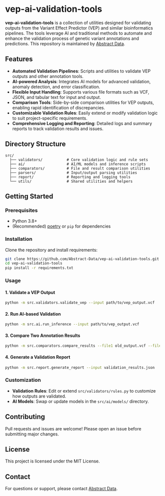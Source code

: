 # vep-ai-validation-tools

**vep-ai-validation-tools** is a collection of utilities designed for validating outputs from the Variant Effect Predictor (VEP) and similar bioinformatics pipelines. The tools leverage AI and traditional methods to automate and enhance the validation process of genetic variant annotations and predictions. This repository is maintained by [Abstract Data](https://github.com/Abstract-Data).

## Features

- **Automated Validation Pipelines**: Scripts and utilities to validate VEP outputs and other annotation tools.
- **AI-powered Analysis**: Integrates AI models for advanced validation, anomaly detection, and error classification.
- **Flexible Input Handling**: Supports various file formats such as VCF, JSON, and tabular text for input and output.
- **Comparison Tools**: Side-by-side comparison utilities for VEP outputs, enabling rapid identification of discrepancies.
- **Customizable Validation Rules**: Easily extend or modify validation logic to suit project-specific requirements.
- **Comprehensive Logging and Reporting**: Detailed logs and summary reports to track validation results and issues.

## Directory Structure

```
src/
  ├── validators/           # Core validation logic and rule sets
  ├── ai/                   # AI/ML models and inference scripts
  ├── comparators/          # File and result comparison utilities
  ├── parsers/              # Input/output parsing utilities
  ├── report/               # Reporting and logging tools
  └── utils/                # Shared utilities and helpers
```

## Getting Started

### Prerequisites

- Python 3.8+
- (Recommended) [poetry](https://python-poetry.org/) or `pip` for dependencies

### Installation

Clone the repository and install requirements:

```bash
git clone https://github.com/Abstract-Data/vep-ai-validation-tools.git
cd vep-ai-validation-tools
pip install -r requirements.txt
```

### Usage

#### 1. Validate a VEP Output

```bash
python -m src.validators.validate_vep --input path/to/vep_output.vcf
```

#### 2. Run AI-based Validation

```bash
python -m src.ai.run_inference --input path/to/vep_output.vcf
```

#### 3. Compare Two Annotation Results

```bash
python -m src.comparators.compare_results --file1 old_output.vcf --file2 new_output.vcf
```

#### 4. Generate a Validation Report

```bash
python -m src.report.generate_report --input validation_results.json
```

### Customization

- **Validation Rules**: Edit or extend `src/validators/rules.py` to customize how outputs are validated.
- **AI Models**: Swap or update models in the `src/ai/models/` directory.

## Contributing

Pull requests and issues are welcome! Please open an issue before submitting major changes.

## License

This project is licensed under the MIT License.

## Contact

For questions or support, please contact [Abstract Data](https://github.com/Abstract-Data).

